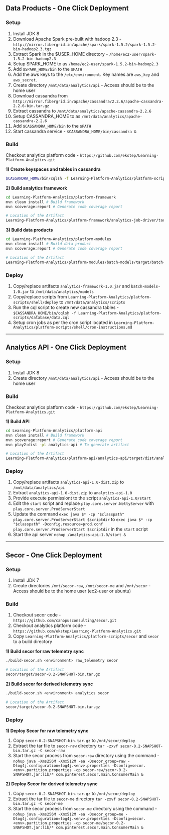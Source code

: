 ## Data Products - One Click Deployment ##

### Setup ###

1. Install JDK 8
2. Download Apache Spark pre-built with hadoop 2.3 - `http://mirror.fibergrid.in/apache/spark/spark-1.5.2/spark-1.5.2-bin-hadoop2.3.tgz`
3. Extract Spark in the $USER_HOME directory - `/home/ec2-user/spark-1.5.2-bin-hadoop2.3`
4. Setup SPARK_HOME to as `/home/ec2-user/spark-1.5.2-bin-hadoop2.3`
5. Add `$SPARK_HOME/bin` to the `$PATH`
6. Add the aws keys to the `/etc/environment`. Key names are `aws_key` and `aws_secret`.
7. Create directory `/mnt/data/analytics/api` - Access should be to the home user
8. Download cassandra from `http://mirror.fibergrid.in/apache/cassandra/2.2.6/apache-cassandra-2.2.6-bin.tar.gz`
9. Extract cassandra to `/mnt/data/analytics/apache-cassandra-2.2.6`
10. Setup CASSANDRA_HOME to as `/mnt/data/analytics/apache-cassandra-2.2.6`
11. Add `$CASSANDRA_HOME/bin` to the `$PATH`
12. Start cassandra service - `$CASSANDRA_HOME/bin/cassandra &`

### Build ###

Checkout analytics platform code - `https://github.com/ekstep/Learning-Platform-Analytics.git`

**1) Create keyspaces and tables in cassandra**

```sh
$CASSANDRA_HOME/bin/cqlsh -f Learning-Platform-Analytics/platform-scripts/database/data.cql
```

**2) Build analytics framework**

```sh
cd Learning-Platform-Analytics/platform-framework
mvn clean install # Build framework
mvn scoverage:report # Generate code coverage report

# Location of the Artifact
Learning-Platform-Analytics/platform-framework/analytics-job-driver/target/analytics-framework-1.0.jar
```

**3) Build data products**

```sh
cd Learning-Platform-Analytics/platform-modules
mvn clean install # Build data product
mvn scoverage:report # Generate code coverage report

# Location of the Artifact
Learning-Platform-Analytics/platform-modules/batch-models/target/batch-models-1.0.jar
```


### Deploy ###

1. Copy/replace artifacts `analytics-framework-1.0.jar` and `batch-models-1.0.jar` to `/mnt/data/analytics/models`
2. Copy/replace scripts from `Learning-Platform-Analytics/platform-scripts/shell/deploy` to `/mnt/data/analytics/scripts`
3. Run the cql script to create new cassandra tables - `$CASSANDRA_HOME/bin/cqlsh -f Learning-Platform-Analytics/platform-scripts/database/data.cql`
4. Setup cron jobs as per the cron script located in `Learning-Platform-Analytics/platform-scripts/shell/cron-instructions.md`

***

## Analytics API - One Click Deployment ##

### Setup ###

1. Install JDK 8
2. Create directory `/mnt/data/analytics/api` - Access should be to the home user

### Build ###

Checkout analytics platform code - `https://github.com/ekstep/Learning-Platform-Analytics.git`

**1) Build API**

```sh
cd Learning-Platform-Analytics/platform-api
mvn clean install # Build framework
mvn scoverage:report # Generate code coverage report
mvn play2:dist -pl analytics-api # To generate artifact

# Location of the Artifact
Learning-Platform-Analytics/platform-api/analytics-api/target/dist/analytics-api-1.0-dist.zip
```

### Deploy ###

1. Copy/replace artifacts `analytics-api-1.0-dist.zip` to `/mnt/data/analytics/api`
2. Extract `analytics-api-1.0-dist.zip` to `analytics-api-1.0`
3. Provide execute permissiont to the script `analytics-api-1.0/start`
4. Edit the `start` script and replace `play.core.server.NettyServer` with `play.core.server.ProdServerStart`
5. Update the command `exec java $* -cp "$classpath" play.core.server.ProdServerStart $scriptdir` to `exec java $* -cp "$classpath" -Dconfig.resource=prod.conf play.core.server.ProdServerStart $scriptdir` in the `start` script
6. Start the api server `nohup /analytics-api-1.0/start &`

***


## Secor - One Click Deployment ##

### Setup ###

1. Install JDK 7
2. Create directories `/mnt/secor-raw`, `/mnt/secor-me` and `/mnt/secor` - Access should be to the home user (ec2-user or ubuntu)

### Build ###

1. Checkout secor code - `https://github.com/canopusconsulting/secor.git`
2. Checkout analytics platform code - `https://github.com/ekstep/Learning-Platform-Analytics.git`
3. Copy `Learning-Platform-Analytics/platform-scripts/secor` and `secor` to a build directory

**1) Build secor for raw telemetry sync**

```sh
./build-secor.sh <environment> raw_telemetry secor

# Location of the Artifact
secor/target/secor-0.2-SNAPSHOT-bin.tar.gz
```

**2) Build secor for derived telemetry sync**

```sh
./build-secor.sh <environment> analytics secor

# Location of the Artifact
secor/target/secor-0.2-SNAPSHOT-bin.tar.gz
```

### Deploy ###

**1) Deploy Secor for raw telemetry sync**

1. Copy `secor-0.2-SNAPSHOT-bin.tar.gz` to `/mnt/secor/deploy`
2. Extract the tar file to `secor-raw` directory `tar -zxvf secor-0.2-SNAPSHOT-bin.tar.gz -C secor-raw`
3. Start the secor process from `secor-raw` directory using the command - `nohup java -Xms256M -Xmx512M -ea -Dsecor_group=raw -Dlog4j.configuration=log4j.<env>.properties -Dconfig=secor.<env>.partition.properties -cp secor-raw/secor-0.2-SNAPSHOT.jar:lib/* com.pinterest.secor.main.ConsumerMain &`

**2) Deploy Secor for derived telemetry sync**

1. Copy `secor-0.2-SNAPSHOT-bin.tar.gz` to `/mnt/secor/deploy`
2. Extract the tar file to `secor-me` directory `tar -zxvf secor-0.2-SNAPSHOT-bin.tar.gz -C secor-me`
3. Start the secor process from `secor-me` directory using the command - `nohup java -Xms256M -Xmx512M -ea -Dsecor_group=me -Dlog4j.configuration=log4j.<env>.properties -Dconfig=secor.<env>.partition.properties -cp secor-me/secor-0.2-SNAPSHOT.jar:lib/* com.pinterest.secor.main.ConsumerMain &`

